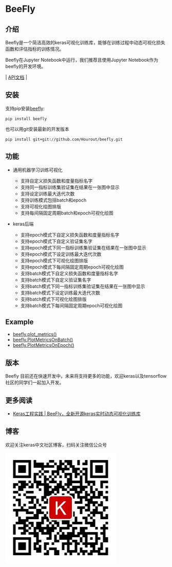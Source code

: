 # BeeFly

## 介绍

Beefly是一个简洁高效的keras可视化训练库，能够在训练过程中动态可视化损失函数和评估指标的训练情况。

Beefly在Jupyter Notebook中运行，我们推荐且使用Jupyter Notebook作为beefly的开发环境。

| [API文档](https://github.com/Hourout/beefly/blob/master/document/Chinese_API.md) |


## 安装
支持pip安装[beefly](https://pypi.org/project/beefly/):
```
pip install beefly 
```
也可以用git安装最新的开发版本
```
pip install git+git://github.com/Hourout/beefly.git
```


## 功能
- 通用机器学习训练可视化
  - 支持自定义损失函数和度量指标名字
  - 支持同一指标训练集验证集在结果在一张图中显示
  - 支持设定训练最大迭代次数
  - 支持训练模式包括batch和epoch
  - 支持可视化绘图排版
  - 支持每间隔固定周期batch和epoch可视化绘图

- keras后端
  - 支持epoch模式下自定义损失函数和度量指标名字
  - 支持epoch模式下自定义验证集名字
  - 支持epoch模式下同一指标训练集验证集在结果在一张图中显示
  - 支持epoch模式下设定训练最大迭代次数
  - 支持epoch模式下可视化绘图排版
  - 支持epoch模式下每间隔固定周期epoch可视化绘图
  - 支持batch模式下自定义损失函数和度量指标名字
  - 支持batch模式下自定义验证集名字
  - 支持batch模式下同一指标训练集验证集在结果在一张图中显示
  - 支持batch模式下设定训练最大迭代次数
  - 支持batch模式下可视化绘图排版
  - 支持batch模式下每间隔固定周期epoch可视化绘图


## Example
- [beefly.plot_metrics()](/example/plot_metrics.ipynb)
- [beefly.PlotMetricsOnBatch()](/example/PlotMetricsOnBatch.ipynb)
- [beefly.PlotMetricsOnEpoch()](/example/PlotMetricsOnEpoch.ipynb)


## 版本

Beefly 目前还在快速开发中，未来将支持更多的功能，欢迎keras以及tensorflow社区的同学们一起加入开发。

## 更多阅读
- [Keras工程实践 | BeeFly，全新开源keras实时动态可视化训练库](https://mp.weixin.qq.com/s/_qNSg_CC4MLDmAMoE9UCcA)

## 博客
欢迎关注keras中文社区博客，扫码关注微信公众号

![](https://github.com/Hourout/beefly/blob/master/image/keras_wechat.jpg)
